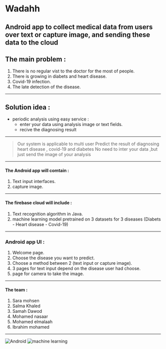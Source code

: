 # Wadahh
Android app to collect medical data from users over text or capture image, and sending these data to the cloud
---
## The main problem :
1. There is no regular vist to the doctor for the most of people.
2. There is growing in diabets and heart disease.
3. Covid-19 infection.
4. The late detection of the disease.
---
## Solution idea :

- periodic analysis using easy service :
    - enter your data using analysis image or text fields.
    - recive the diagnosing result
---
> Our system is applicable to multi user
>Predict  the result of diagnosing heart disease , covid-19 and diabetes
>No need to inter your data ,but just send the image of your analysis
---
#### The Android app will comtain :
1. Text input interfaces.
2. capture image.
---
#### The firebase cloud will include :
1. Text recognition algorithm in Java.
2. machine learning model pretrained on 3 datasets for 3 diseases (Diabets - Heart disease - Covid-19)
---
### Android app UI :
1. Welcome page.
2. Choose the disease you want to predict.
3. Choose a method between 2 (text input or capture image).
4. 3 pages for text input depend on the disease user had choose.
5. page for camera to take the image.
---
#### The team :
1. Sara mohsen
2. Salma Khaled
3. Samah Dawod
4. Mohamed nasaar
5. Mohamed elmalaah
6. Ibrahim mohamed
---
![Android](https://cdn-icons-png.flaticon.com/512/888/888839.png)
![machine learning](https://cdn-icons-png.flaticon.com/512/2103/2103607.png)